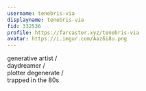 ```yaml
---
username: tenebris-via
displayname: tenebris-via
fid: 332536
profile: https://farcaster.xyz/tenebris-via
avatar: https://i.imgur.com/Aaz6i8u.png
---
```

generative artist /  
daydreamer /  
plotter degenerate /  
trapped in the 80s  
